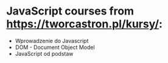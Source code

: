 # JavaScript courses from https://tworcastron.pl/kursy/:
  * Wprowadzenie do Javascript
  * DOM - Document Object Model
  * JavaScript od podstaw
